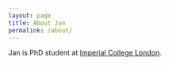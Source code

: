 ```yaml
---
layout: page
title: About Jan
permalink: /about/
---
```


Jan is PhD student at [Imperial College London](http://www.imperial.ac.uk).


